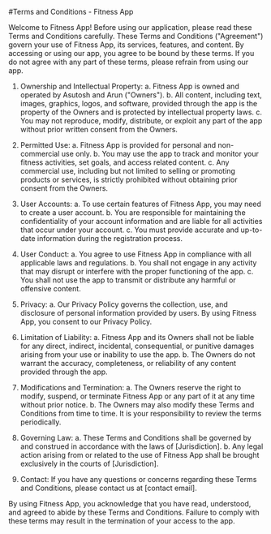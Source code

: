 #Terms and Conditions - Fitness App

Welcome to Fitness App! Before using our application, please read these Terms and Conditions carefully. These Terms and Conditions ("Agreement") govern your use of Fitness App, its services, features, and content. By accessing or using our app, you agree to be bound by these terms. If you do not agree with any part of these terms, please refrain from using our app.

1. Ownership and Intellectual Property:
   a. Fitness App is owned and operated by Asutosh and Arun ("Owners").
   b. All content, including text, images, graphics, logos, and software, provided through the app is the property of the Owners and is protected by intellectual property laws.
   c. You may not reproduce, modify, distribute, or exploit any part of the app without prior written consent from the Owners.

2. Permitted Use:
   a. Fitness App is provided for personal and non-commercial use only.
   b. You may use the app to track and monitor your fitness activities, set goals, and access related content.
   c. Any commercial use, including but not limited to selling or promoting products or services, is strictly prohibited without obtaining prior consent from the Owners.

3. User Accounts:
   a. To use certain features of Fitness App, you may need to create a user account.
   b. You are responsible for maintaining the confidentiality of your account information and are liable for all activities that occur under your account.
   c. You must provide accurate and up-to-date information during the registration process.

4. User Conduct:
   a. You agree to use Fitness App in compliance with all applicable laws and regulations.
   b. You shall not engage in any activity that may disrupt or interfere with the proper functioning of the app.
   c. You shall not use the app to transmit or distribute any harmful or offensive content.

5. Privacy:
   a. Our Privacy Policy governs the collection, use, and disclosure of personal information provided by users. By using Fitness App, you consent to our Privacy Policy.

6. Limitation of Liability:
   a. Fitness App and its Owners shall not be liable for any direct, indirect, incidental, consequential, or punitive damages arising from your use or inability to use the app.
   b. The Owners do not warrant the accuracy, completeness, or reliability of any content provided through the app.

7. Modifications and Termination:
   a. The Owners reserve the right to modify, suspend, or terminate Fitness App or any part of it at any time without prior notice.
   b. The Owners may also modify these Terms and Conditions from time to time. It is your responsibility to review the terms periodically.

8. Governing Law:
   a. These Terms and Conditions shall be governed by and construed in accordance with the laws of [Jurisdiction].
   b. Any legal action arising from or related to the use of Fitness App shall be brought exclusively in the courts of [Jurisdiction].

9. Contact:
   If you have any questions or concerns regarding these Terms and Conditions, please contact us at [contact email].

By using Fitness App, you acknowledge that you have read, understood, and agreed to abide by these Terms and Conditions. Failure to comply with these terms may result in the termination of your access to the app.
